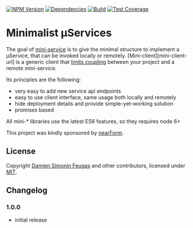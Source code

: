 [![NPM Version][npm-image]][npm-url]
[![Dependencies][david-image]][david-url]
[![Build][travis-image]][travis-url]
[![Test Coverage][coveralls-image]][coveralls-url]

# Minimalist µServices

The goal of [mini-service][mini-service-url] is to give the minimal structure to implement a µService, that can be invoked locally or remotely.
[Mini-client][mini-client-url] is a generic client that [limits coupling][distributed-monolith] between your project and a remote mini-service.

Its principles are the following:
- very easy to add new service api endpoints
- easy to use client interface, same usage both locally and remotely
- hide deployment details and provide simple-yet-working solution
- promises based

All mini-* libraries use the latest ES6 features, so they requires node 6+


This project was kindly sponsored by [nearForm][nearform].

## License

Copyright [Damien Simonin Feugas][feugy] and other contributors, licensed under [MIT](./LICENSE).

## Changelog

### 1.0.0
- initial release

[nearform]: http://nearform.com
[feugy]: https://github.com/feugy
[mini-service-url]: https://github.com/feugy/mini-service
[david-image]: https://img.shields.io/david/feugy/mini-utils.svg
[david-url]: https://david-dm.org/feugy/mini-utils
[npm-image]: https://img.shields.io/npm/v/mini-service-utils.svg
[npm-url]: https://npmjs.org/package/mini-service-utils
[travis-image]: https://api.travis-ci.org/feugy/mini-utils.svg
[travis-url]: https://travis-ci.org/feugy/mini-utils
[coveralls-image]: https://img.shields.io/coveralls/feugy/mini-utils/master.svg
[coveralls-url]: https://coveralls.io/r/feugy/mini-utils?branch=master
[distributed-monolith]: https://www.infoq.com/news/2016/02/services-distributed-monolith